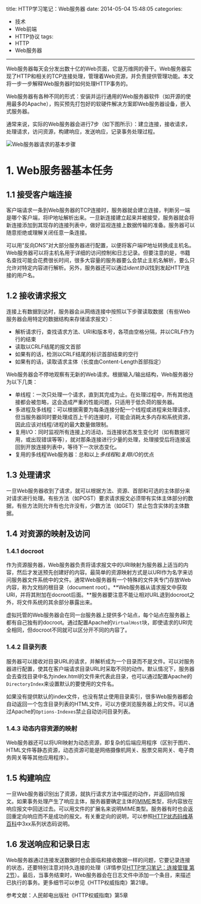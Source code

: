 title: HTTP学习笔记：Web服务器
date: 2014-05-04 15:48:05
categories:
- 技术
- Web前端
- HTTP协议
tags:
- HTTP
- Web服务器
---
Web服务器每天会分发出数十亿的Web页面，它是万维网的骨干。Web服务器实现了HTTP和相关的TCP连接处理，管理着Web资源，并负责提供管理功能。本文将一步一步解释Web服务器时如何处理HTTP事务的。

<!-- more -->

Web服务器有各种不同的形式：安装并运行通用的Web服务器软件（如开源的使用最多的Apache），购买预先打包好的软硬件解决方案即Web服务器设备，嵌入式服务器。

通常来说，实际的Web服务器会进行7步（如下图所示）：建立连接，接收请求，处理请求，访问资源，构建响应，发送响应，记录事务处理过程。

![Web服务器请求的基本步骤](http://raytaylorlin-blog.oss-cn-shenzhen.aliyuncs.com/image/HTTP/Web%E6%9C%8D%E5%8A%A1%E5%99%A8%E8%AF%B7%E6%B1%82%E7%9A%84%E5%9F%BA%E6%9C%AC%E6%AD%A5%E9%AA%A4.jpg)

# 1. Web服务器基本任务

## 1.1 接受客户端连接

客户端请求一条到Web服务器的TCP连接时，服务器就会建立连接，判断另一端是哪个客户端，将IP地址解析出来。一旦新连接建立起来并被接受，服务器就会将新连接添加到其现存的连接列表中，做好监视连接上数据传输的准备。服务器可以随意拒绝或理解关闭任意一条连接。

可以用“反向DNS”对大部分服务器进行配置，以便将客户端IP地址转换成主机名。Web服务器可以将主机名用于详细的访问控制和日志记录。但要注意的是，书籍名查找可能会花费很长时间，很多大容量的服务器要么会禁止主机名解析，要么只允许对特定内容进行解析。另外，服务器还可以通过*ident协议*找到发起HTTP连接的用户名。

## 1.2 接收请求报文

连接上有数据到达时，服务器会从网络连接中按照以下步骤读取数据（有些Web服务器会用特定的数据结构来存储请求报文）：

* 解析请求行，查找请求方法、URI和版本号，各项由空格分隔，并以CRLF作为行的结束
* 读取以CRLF结尾的报文首部
* 如果有的话，检测以CRLF结尾的标识首部结束的空行
* 如果有的话，读取请求主体（长度由Content-Length首部指定）

Web服务器会不停地观察有无新的Web请求。根据输入/输出结构，Web服务器分为以下几类：

* 单线程：一次只处理一个请求，直到其完成为止。在处理过程中，所有其他连接都会被忽略，这会造成严重的性能问题，只适用于低负荷的服务器。
* 多进程及多线程：可以根据需要为每条连接分配一个线程或进程来处理请求，但当服务器同时要处理成百上千的连接时，可能会消耗太多内存和系统资源，因此应该对线程/进程的最大数量做限制。
* 复用I/O：同时监视所有连接上的活动，当连接状态发生变化时（如有数据可用，或出现错误等等），就对那条连接进行少量的处理，处理接受后将连接返回到开放连接列表中，等待下一次状态变化。
* 复用的多线程Web服务器：总和以上*多线程*和*复用I/O*的优点

## 1.3 处理请求

一旦Web服务器收到了请求，就可以根据方法、资源、首部和可选的主体部分来对请求进行处理。有些方法（如POST）要求请求报文必须带有实体主体部分的数据，有些方法则允许有也允许没有，少数方法（如GET）禁止包含实体的主体数据。

## 1.4 对资源的映射及访问

### 1.4.1 docroot

作为资源服务器，Web服务器负责将请求报文中的URI映射为服务器上适当的内容，然后才发送预先创建好的内容。最简单的资源映射方式是以URI作为名字来访问服务器文件系统中的文件。通常Web服务器有一个特殊的文件夹专门存放Web内容，称为文档的根目录（document root）。**Web服务器从请求报文中获取URI，并将其附加在docroot后面。**服务器要注意不能让相对URL退到docroot之外，将文件系统的其余部分暴露出来。

虚拟托管的Web服务器会在同一台服务器上提供多个站点，每个站点在服务器上都有自己独有的docroot。通过配置Apache的`VirtualHost`块，即使请求的URI完全相同，但docroot不同就可以区分开不同的内容了。

### 1.4.2 目录列表

服务器可以接收对目录URL的请求，并解析成为一个目录而不是文件。可以对服务器进行配置，使其在客户端请求目录URL时采取不同的动作。默认情况下，服务器会去查找目录中名为index.html的文件来代表此目录，也可以通过配置Apache的`DirectoryIndex`来设置默认的要使用的文件名。

如果没有提供默认的index文件，也没有禁止使用目录索引，很多Web服务器都会自动返回一个包含目录列表的HTML文件，可以方便浏览服务器上的文件。可以通过Apache的`Options-Indexes`禁止自动访问目录列表。

### 1.4.3 动态内容资源的映射

Web服务器还可以将URI映射为动态资源，即复杂的后端应用程序（区别于图片、HTML文件等静态资源，动态资源可能是网络摄像机网关、股票交易网关、电子商务网关等等其他应用程序）。

## 1.5 构建响应

一旦Web服务器识别出了资源，就执行请求方法中描述的动作，并返回响应报文。如果事务处理产生了响应主体，服务器要确定主体的[MIME](http://baike.baidu.com/view/160611.htm)类型，将内容放在响应报文中回送过去。可以用文件的扩展名来说明MIME类型。服务器有时也会返回重定向响应而不是成功的报文。有关重定向的说明，可以参照[HTTP状态码维基百科](http://zh.wikipedia.org/wiki/HTTP%E7%8A%B6%E6%80%81%E7%A0%81)中3xx系列状态码说明。

## 1.6 发送响应和记录日志

Web服务器通过连接发送数据时也会面临和接收数据一样的问题，它要记录连接的状态，还要特别注意对持久连接的处理（详情参见[HTTP学习笔记：连接管理 第2节](/Tech/web/HTTP/HTTP-connection-management/)）。最后，当事务结束时，Web服务器会在日志文件中添加一个条目，来描述已执行的事务。更多细节可以参见《HTTP权威指南》第21章。

参考文献：人民邮电出版社《HTTP权威指南》第5章